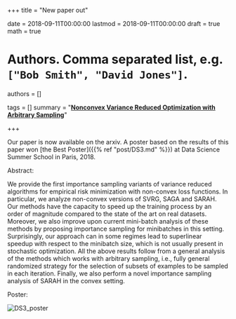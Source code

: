 +++
title = "New paper out"


date = 2018-09-11T00:00:00
lastmod = 2018-09-11T00:00:00
draft = true
math = true

# Authors. Comma separated list, e.g. `["Bob Smith", "David Jones"]`.
authors = []

tags = []
summary = "[**Nonconvex Variance Reduced Optimization with Arbitrary Sampling**](https://arxiv.org/pdf/1809.04146.pdf)"

+++

Our paper is now available on the arxiv. A poster based on the results of this paper won [the Best Poster]({{% ref "post/DS3.md" %}}) at Data Science Summer School in Paris, 2018.

Abstract:

We provide the first importance sampling variants of variance reduced algorithms for empirical risk minimization with non-convex loss functions. In particular, we analyze non-convex versions of
SVRG, SAGA and SARAH. Our methods have the capacity to speed up the training process by  an order of magnitude compared to the state of the art on real datasets. Moreover, we also improve upon current mini-batch analysis of these methods by proposing  importance sampling for minibatches in this setting. Surprisingly, our approach can in some regimes lead to superlinear speedup with respect to the minibatch size, which is not usually present in stochastic optimization. All the above results follow from a general analysis of the methods which works with arbitrary sampling, i.e., fully general randomized strategy for the selection of subsets of examples to be sampled in each iteration. Finally, we also perform a novel importance sampling analysis of SARAH in the convex setting.


Poster:

![DS3_poster](/img/Poster-DS3-small.png)
